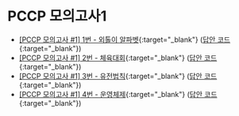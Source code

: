 # PCCP 모의고사1

- [[PCCP 모의고사 #1] 1번 - 외톨이 알파벳](https://school.programmers.co.kr/learn/courses/15008/lessons/121683?language=java){:target="_blank"} ([답안 코드](https://github.com/abel-shin/pccp-java/blob/main/src/prob1/Solution1.java){:target="_blank"})
- [[PCCP 모의고사 #1] 2번 - 체육대회](https://school.programmers.co.kr/learn/courses/15008/lessons/121684){:target="_blank"} ([답안 코드](https://github.com/abel-shin/pccp-java/blob/main/src/prob1/Solution2.java){:target="_blank"})
- [[PCCP 모의고사 #1] 3번 - 유전법칙](https://school.programmers.co.kr/learn/courses/15008/lessons/121685){:target="_blank"} ([답안 코드](https://github.com/abel-shin/pccp-java/blob/main/src/prob1/Solution3.java){:target="_blank"})
- [[PCCP 모의고사 #1] 4번 - 운영체제](https://school.programmers.co.kr/learn/courses/15008/lessons/121686){:target="_blank"} ([답안 코드](https://github.com/abel-shin/pccp-java/blob/main/src/prob1/Solution4.java){:target="_blank"})
